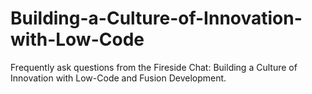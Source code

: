 # Building-a-Culture-of-Innovation-with-Low-Code
Frequently ask questions from the Fireside Chat: Building a Culture of Innovation with Low-Code and Fusion Development. 

